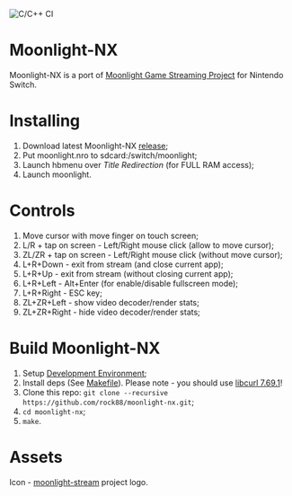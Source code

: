 ![C/C++ CI](https://github.com/rock88/moonlight-nx/workflows/C/C++%20CI/badge.svg)

# Moonlight-NX

Moonlight-NX is a port of [Moonlight Game Streaming Project](https://github.com/moonlight-stream "Moonlight Game Streaming Project") for Nintendo Switch.

# Installing
1. Download latest Moonlight-NX [release](https://github.com/rock88/moonlight-nx/releases "release");
2. Put moonlight.nro to sdcard:/switch/moonlight;
3. Launch hbmenu over *Title Redirection* (for FULL RAM access);
4. Launch moonlight.

# Controls
1. Move cursor with move finger on touch screen;
2. L/R + tap on screen - Left/Right mouse click (allow to move cursor);
3. ZL/ZR + tap on screen - Left/Right mouse click (without move cursor);
4. L+R+Down - exit from stream (and close current app);
5. L+R+Up - exit from stream (without closing current app);
6. L+R+Left - Alt+Enter (for enable/disable fullscreen mode);
7. L+R+Right - ESC key;
8. ZL+ZR+Left - show video decoder/render stats;
9. ZL+ZR+Right - hide video decoder/render stats;

# Build Moonlight-NX
1. Setup [Development Environment](https://switchbrew.org/wiki/Setting_up_Development_Environment "Development Environment");
2. Install deps (See [Makefile](https://github.com/rock88/moonlight-nx/blob/master/Makefile#L80 "Makefile")). Please note - you should use [libcurl 7.69.1](https://github.com/devkitPro/pacman-packages/commit/1582ad85914b14497fae32a9fe9074c0374f99f7 "libcurl 7.69.1")!
3. Clone this repo: `git clone --recursive https://github.com/rock88/moonlight-nx.git`;
4. `cd moonlight-nx`;
5. `make`.

# Assets
Icon - [moonlight-stream](https://github.com/moonlight-stream "moonlight-stream") project logo.
